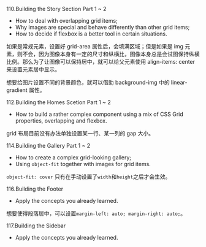 110.Building the Story Section Part 1 ~ 2

-   How to deal with overlapping grid items;
-   Why images are special and behave differently than other grid items;
-   How to decide if flexbox is a better tool in certain situations.

如果是常规元素，设置好 grid-area 属性后，会填满区域；但是如果是 img 元素，则不会，因为图像本身有一定的尺寸和纵横比，图像本身总是会试图保持纵横比例。那么为了让图像可以保持居中，就可以给父元素使用 align-items: center 来设置元素居中显示。

想要给图片设置不同的背景颜色，就可以借助 background-img 中的 linear-gradient 属性。

112.Building the Homes Scetion Part 1 ~ 2

-   How to build a rather complex component using a mix of CSS Grid properties, overlapping and flexbox.

grid 布局目前没有办法单独设置某一行、某一列的 gap 大小。

114.Building the Gallery Part 1 ~ 2

-   How to create a complex grid-looking gallery;
-   Using `object-fit` together with images for grid items.

`object-fit: cover` 只有在手动设置了`width`和`height`之后才会生效。

116.Building the Footer

-   Apply the concepts you already learned.

想要使得段落居中，可以设置`margin-left: auto; margin-right: auto;`。

117.Building the Sidebar

-   Apply the concepts you already learned.
